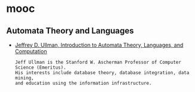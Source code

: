 # mooc

## Automata Theory and Languages
* [Jeffrey D. Ullman, Introduction to Automata Theory, Languages, and Computation](http://infolab.stanford.edu/~ullman/ialc.html)
  ```
  Jeff Ullman is the Stanford W. Ascherman Professor of Computer Science (Emeritus).
  His interests include database theory, database integration, data mining,
  and education using the information infrastructure.
  ```
